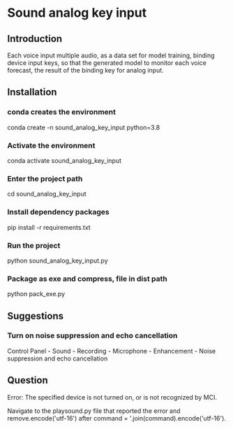 # Sound analog key input

## Introduction

Each voice input multiple audio, as a data set for model training, binding device input keys, so that the generated model to monitor each voice forecast, the result of the binding key for analog input.

## Installation

### conda creates the environment

conda create -n sound_analog_key_input python=3.8

### Activate the environment

conda activate sound_analog_key_input

### Enter the project path

cd sound_analog_key_input

### Install dependency packages

pip install -r requirements.txt

### Run the project

python sound_analog_key_input.py

### Package as exe and compress, file in dist path

python pack_exe.py

## Suggestions

### Turn on noise suppression and echo cancellation

Control Panel - Sound - Recording - Microphone - Enhancement - Noise suppression and echo cancellation

## Question

Error: The specified device is not turned on, or is not recognized by MCI.

Navigate to the playsound.py file that reported the error and remove.encode('utf-16') after command = '.join(command).encode('utf-16').